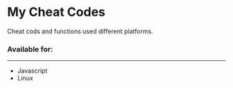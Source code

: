 # My Cheat Codes

Cheat cods and functions used different platforms.

### Available for:
---
- Javascript
- Linux